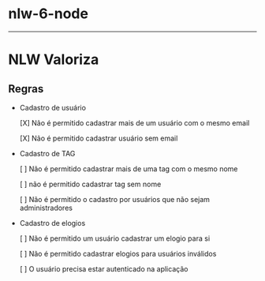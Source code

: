 # nlw-6-node
 
---

# NLW Valoriza

## Regras

- Cadastro de usuário

    [X] Não é permitido cadastrar mais de um usuário com o mesmo email

    [X] Não é permitido cadastrar usuário sem email

- Cadastro de TAG

    [ ] Não é permitido cadastrar mais de uma tag com o mesmo nome

    [ ] não é permitido cadastrar tag sem nome

    [ ] Não é permitido o cadastro por usuários que não sejam administradores

- Cadastro de elogios

    [ ] Não é permitido um usuário cadastrar um elogio para si

    [ ] Não é permitido cadastrar elogios para usuários inválidos

    [ ] O usuário precisa estar autenticado na aplicação
